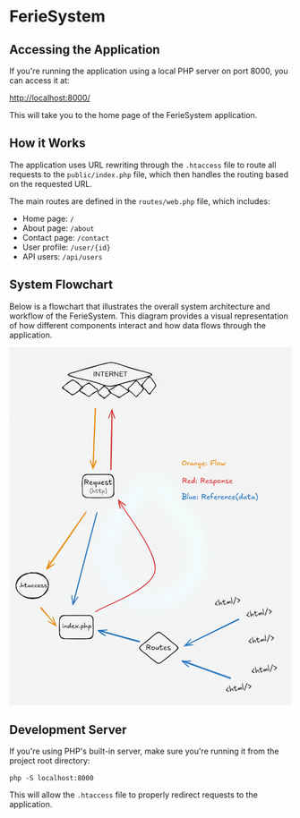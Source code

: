 # FerieSystem

## Accessing the Application

If you're running the application using a local PHP server on port 8000, you can access it at:

[http://localhost:8000/](http://localhost:8000/)

This will take you to the home page of the FerieSystem application.

## How it Works

The application uses URL rewriting through the `.htaccess` file to route all requests to the `public/index.php` file, which then handles the routing based on the requested URL.

The main routes are defined in the `routes/web.php` file, which includes:

- Home page: `/`
- About page: `/about`
- Contact page: `/contact`
- User profile: `/user/{id}`
- API users: `/api/users`

## System Flowchart

Below is a flowchart that illustrates the overall system architecture and workflow of the FerieSystem. This diagram provides a visual representation of how different components interact and how data flows through the application.

![FerieSystem Flowchart](https://github.com/wildREA/FerieSystem/blob/mech/flowchart.jpg)

## Development Server

If you're using PHP's built-in server, make sure you're running it from the project root directory:

```
php -S localhost:8000
```

This will allow the `.htaccess` file to properly redirect requests to the application.
